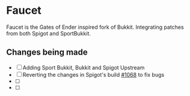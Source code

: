 Faucet
===========

Faucet is the Gates of Ender inspired fork of Bukkit. Integrating patches from both Spigot and SportBukkit. 




Changes being made
-----------
- [ ] Adding Sport Bukkit, Bukkit and Spigot Upstream
- [ ] Reverting the changes in Spigot's build [#1068](http://ci.md-5.net/job/Spigot/1068/changes) to fix bugs
- [ ]
- [ ]
